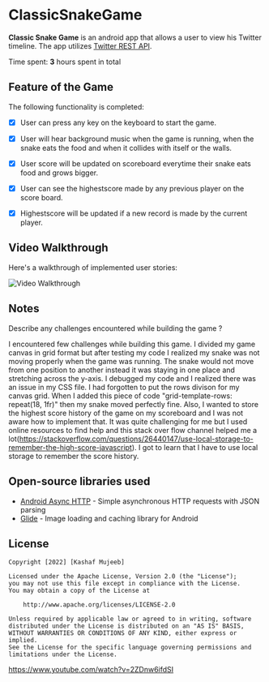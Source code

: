 # ClassicSnakeGame
**Classic Snake Game** is an android app that allows a user to view his Twitter timeline. The app utilizes [Twitter REST API](https://dev.twitter.com/rest/public).

Time spent: **3** hours spent in total

## Feature of the Game

The following functionality is completed:

- [x] User can press any key on the keyboard to start the game.
- [x]	User will hear background music when the game is running, when the snake eats the food and when it collides with itself or the walls.
 -[x] User score will be updated on scoreboard everytime their snake eats food and grows bigger.
 -[x] User can see the highestscore made by any previous player on the score board.
- [x] Highestscore will be updated if a new record is made by the current player.


## Video Walkthrough

Here's a walkthrough of implemented user stories:

<img src='https://imgur.com/a/PrGPCrB.gif' title='Video Walkthrough' width='' alt='Video Walkthrough' />



## Notes

Describe any challenges encountered while building the game ?

I encountered few challenges while building this game. I divided my game canvas in grid format but after testing my code I realized my snake was not moving properly when the game was running. The snake would not move from one position to another instead it was staying in one place and stretching across the y-axis. I debugged my code and I realized there was an issue in my CSS file. I had forgotten to put the rows divison for my canvas grid. When I added this piece of code "grid-template-rows: repeat(18, 1fr)" then my snake moved perfectly fine. 
Also, I wanted to store the highest score history of the game on my scoreboard and I was not aware how to implement that. It was quite challenging for me but I used online resources to find help and this stack over flow channel helped me a lot(https://stackoverflow.com/questions/26440147/use-local-storage-to-remember-the-high-score-javascript). I got to learn that I have to use local storage to remember the score history. 

## Open-source libraries used

- [Android Async HTTP](https://github.com/codepath/CPAsyncHttpClient) - Simple asynchronous HTTP requests with JSON parsing
- [Glide](https://github.com/bumptech/glide) - Image loading and caching library for Android

## License

    Copyright [2022] [Kashaf Mujeeb]

    Licensed under the Apache License, Version 2.0 (the "License");
    you may not use this file except in compliance with the License.
    You may obtain a copy of the License at

        http://www.apache.org/licenses/LICENSE-2.0

    Unless required by applicable law or agreed to in writing, software
    distributed under the License is distributed on an "AS IS" BASIS,
    WITHOUT WARRANTIES OR CONDITIONS OF ANY KIND, either express or implied.
    See the License for the specific language governing permissions and
    limitations under the License.

https://www.youtube.com/watch?v=2ZDnw6ifdSI
